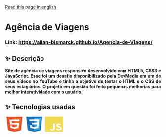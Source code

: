 <a href="README.md" target="_blank">Read this page in english<a/> 

# Agência de Viagens
### Link: https://allan-bismarck.github.io/Agencia-de-Viagens/

## ✨ Descrição

#### <p align="justify">Site de agência de viagens responsivo desenvolvido com HTML5, CSS3 e JavaScript. Esse foi um desafio disponibilizado pela DevMedia em um de seus vídeos no YouTube e tinha o objetivo de testar o HTML e o CSS de seus estagiários. O projeto em questão foi feito pequenas melhorias para melhor interatividade com o usuário.</p>


## ✨ Tecnologias usadas
<div style="display: inline_block">
  <img align="center" alt="Allan-HTML" height="50" width="60" src="https://raw.githubusercontent.com/devicons/devicon/master/icons/html5/html5-original.svg">
  <img align="center" alt="Allan-CSS" height="50" width="60" src="https://raw.githubusercontent.com/devicons/devicon/master/icons/css3/css3-original.svg">
  <img align="center" alt="Allan-Js" height="50" width="60" src="https://raw.githubusercontent.com/devicons/devicon/master/icons/javascript/javascript-plain.svg">
</div>
